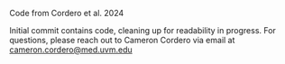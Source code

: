 Code from Cordero et al. 2024

Initial commit contains code, cleaning up for readability in progress. For questions, please reach out to Cameron Cordero via email at cameron.cordero@med.uvm.edu
